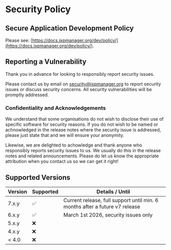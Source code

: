 # Security Policy

## Secure Application Development Policy

Please see: [https://docs.ixpmanager.org/dev/policy/](https://docs.ixpmanager.org/dev/policy/).

## Reporting a Vulnerability

Thank you in advance for looking to responsibly report security issues. 

Please contact us by email on [security@ixpmanager.org](mailto:security@ixpmanager.org) to report security issues or discuss security concerns. All security vulnerabilities will be promptly addressed.


### Confidentiality and Acknowledgements

We understand that some organisations do not wish to disclose their use of specific software for security reasons. If you do not wish to be named or achnowledged in the release notes where the security issue is addressed, please just state that and we will ensure your anonymity. 

Likewise, we are delighted to achowledge and thank anyone who responsibly reports security issues to us. We usually do this in the release notes and related announcements. Please do let us know the appropriate attribution when you contact us so we can get it right!


## Supported Versions


| Version | Supported          | Details / Until                                                             |
|---------|--------------------|-----------------------------------------------------------------------------|
| 7.x.y   | :white_check_mark: | Current release, full support until min. 6 months after a future v7 release |
| 6.x.y   | :white_check_mark: | March 1st 2026, security issues only                                        |
| 5.x.y   | :x:                |                                                                             |
| 4.x.y   | :x:                |                                                                             |
| < 4.0   | :x:                |                                                                             |

